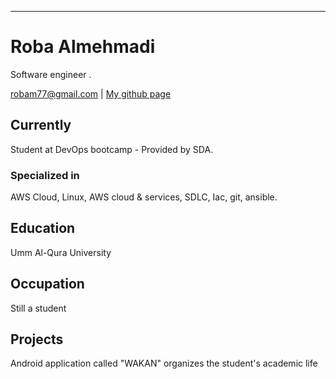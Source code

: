 ---
# Roba Almehmadi
Software engineer .

<div id="webaddress">
<a href="chandradeoarya@gmail.com">robam77@gmail.com</a>
| <a href="https://github.com/Robamohammed">My github page</a>
</div>


## Currently

Student at DevOps bootcamp - Provided by SDA.

### Specialized in

AWS Cloud, Linux, AWS cloud & services, SDLC, Iac, git, ansible.



## Education

Umm Al-Qura University


## Occupation

Still a student

## Projects

Android application called "WAKAN" organizes the student's academic life

<!-- ### Footer

Last updated: June 2022 -->
